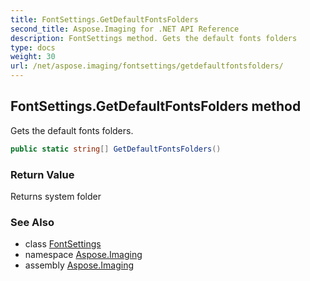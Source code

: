 ```yaml
---
title: FontSettings.GetDefaultFontsFolders
second_title: Aspose.Imaging for .NET API Reference
description: FontSettings method. Gets the default fonts folders
type: docs
weight: 30
url: /net/aspose.imaging/fontsettings/getdefaultfontsfolders/
---
```

## FontSettings.GetDefaultFontsFolders method

Gets the default fonts folders.

```csharp
public static string[] GetDefaultFontsFolders()
```

### Return Value

Returns system folder

### See Also

* class [FontSettings](../)
* namespace [Aspose.Imaging](../../fontsettings/)
* assembly [Aspose.Imaging](../../../)


